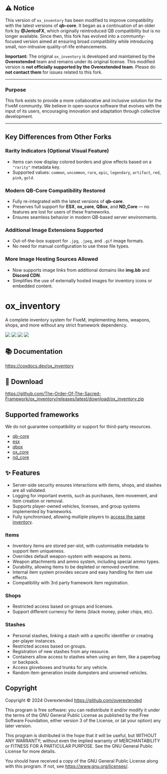 ## ⚠️ Notice

This version of `ox_inventory` has been modified to improve compatibility with the latest versions of **qb-core**. It began as a continuation of an older fork by **@JericoFX**, which originally reintroduced QB compatibility but is no longer available. Since then, this fork has evolved into a community-focused version aimed at ensuring broad compatibility while introducing small, non-intrusive quality-of-life enhancements.

**Important:**
The original `ox_inventory` is developed and maintained by the **Overextended** team and remains under its original license.
This modified version is **not officially supported by the Overextended team**.
Please do **not contact them** for issues related to this fork.

---

### Purpose

This fork exists to provide a more collaborative and inclusive solution for the FiveM community. We believe in open-source software that evolves with the input of its users, encouraging innovation and adaptation through collective development.

---

## Key Differences from Other Forks

### Rarity Indicators (Optional Visual Feature)

* Items can now display colored borders and glow effects based on a `"rarity"` metadata key.
* Supported values: `common`, `uncommon`, `rare`, `epic`, `legendary`, `artifact`, `red`, `pink`, `gold`.

### Modern QB-Core Compatibility Restored

* Fully re-integrated with the latest versions of **qb-core**.
* Preserves full support for **ESX**, **ox\_core**, **QBox**, and **ND\_Core** — no features are lost for users of these frameworks.
* Ensures seamless behavior in modern QB-based server environments.

### Additional Image Extensions Supported

* Out-of-the-box support for `.jpg`, `.jpeg`, and `.gif` image formats.
* No need for manual configuration to use these file types.

### More Image Hosting Sources Allowed

* Now supports image links from additional domains like **img.bb** and **Discord CDN**.
* Simplifies the use of externally hosted images for inventory icons or embedded content.


# ox_inventory

A complete inventory system for FiveM, implementing items, weapons, shops, and more without any strict framework dependency.

![](https://img.shields.io/github/downloads/The-Order-Of-The-Sacred-Framework/ox_inventory/total?logo=github)
![](https://img.shields.io/github/downloads/The-Order-Of-The-Sacred-Framework/ox_inventory/latest/total?logo=github)
![](https://img.shields.io/github/contributors/The-Order-Of-The-Sacred-Framework/ox_inventory?logo=github)
![](https://img.shields.io/github/v/release/The-Order-Of-The-Sacred-Framework/ox_inventory?logo=github)

## 📚 Documentation

https://coxdocs.dev/ox_inventory

## 💾 Download

https://github.com/The-Order-Of-The-Sacred-Framework/ox_inventory/releases/latest/download/ox_inventory.zip

## Supported frameworks

We do not guarantee compatibility or support for third-party resources.

- [qb-core](https://github.com/qbcore-framework/qb-core)
- [esx](https://github.com/esx-framework/esx_core)
- [qbox](https://github.com/Qbox-project/qbx_core)
- [ox_core](https://github.com/communityox/ox_core)
- [nd_core](https://github.com/ND-Framework/ND_Core)

## ✨ Features

- Server-side security ensures interactions with items, shops, and stashes are all validated.
- Logging for important events, such as purchases, item movement, and item creation or removal.
- Supports player-owned vehicles, licenses, and group systems implemented by frameworks.
- Fully synchronised, allowing multiple players to [access the same inventory](https://user-images.githubusercontent.com/65407488/230926091-c0033732-d293-48c9-9d62-6f6ae0a8a488.mp4).

### Items

- Inventory items are stored per-slot, with customisable metadata to support item uniqueness.
- Overrides default weapon-system with weapons as items.
- Weapon attachments and ammo system, including special ammo types.
- Durability, allowing items to be depleted or removed overtime.
- Internal item system provides secure and easy handling for item use effects.
- Compatibility with 3rd party framework item registration.

### Shops

- Restricted access based on groups and licenses.
- Support different currency for items (black money, poker chips, etc).

### Stashes

- Personal stashes, linking a stash with a specific identifier or creating per-player instances.
- Restricted access based on groups.
- Registration of new stashes from any resource.
- Containers allow access to stashes when using an item, like a paperbag or backpack.
- Access gloveboxes and trunks for any vehicle.
- Random item generation inside dumpsters and unowned vehicles.

## Copyright

Copyright © 2024 Overextended <https://github.com/overextended>

This program is free software: you can redistribute it and/or modify it under the terms of the GNU General Public License as published by the Free Software Foundation, either version 3 of the License, or (at your option) any later version.

This program is distributed in the hope that it will be useful, but WITHOUT ANY WARRANTY; without even the implied warranty of MERCHANTABILITY or FITNESS FOR A PARTICULAR PURPOSE. See the GNU General Public License for more details.

You should have received a copy of the GNU General Public License along with this program. If not, see <https://www.gnu.org/licenses/>.
